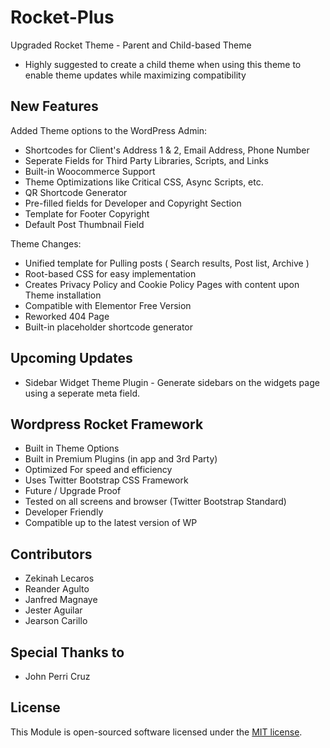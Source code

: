 # Rocket-Plus
Upgraded Rocket Theme - Parent and Child-based Theme
* Highly suggested to create a child theme when using this theme to enable theme updates while maximizing compatibility

## New Features
Added Theme options to the WordPress Admin:

- Shortcodes for Client's Address 1 & 2, Email Address, Phone Number
- Seperate Fields for Third Party Libraries, Scripts, and Links
- Built-in Woocommerce Support
- Theme Optimizations like Critical CSS, Async Scripts, etc.
- QR Shortcode Generator
- Pre-filled fields for Developer and Copyright Section
- Template for Footer Copyright
- Default Post Thumbnail Field

Theme Changes:
- Unified template for Pulling posts ( Search results, Post list, Archive )
- Root-based CSS for easy implementation
- Creates Privacy Policy and Cookie Policy Pages with content upon Theme installation
- Compatible with Elementor Free Version
- Reworked 404 Page
- Built-in placeholder shortcode generator

## Upcoming Updates
- Sidebar Widget Theme Plugin - Generate sidebars on the widgets page using a seperate meta field.

## Wordpress Rocket Framework

- Built in Theme Options
- Built in Premium Plugins (in app and 3rd Party)
- Optimized For speed and efficiency
- Uses Twitter Bootstrap CSS Framework
- Future / Upgrade Proof
- Tested on all screens and browser (Twitter Bootstrap Standard)
- Developer Friendly
- Compatible up to the latest version of WP

## Contributors
* Zekinah Lecaros
* Reander Agulto
* Janfred Magnaye
* Jester Aguilar
* Jearson Carillo

## Special Thanks to
* John Perri Cruz

## License

This Module is open-sourced software licensed under the [MIT license](http://opensource.org/licenses/MIT).
